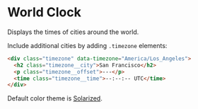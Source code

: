 # World Clock
Displays the times of cities around the world.

Include additional cities by adding `.timezone` elements:

```html
<div class="timezone" data-timezone="America/Los_Angeles">
  <h2 class="timezone__city">San Francisco</h2>
  <p class="timezone__offset">---</p>
  <time class="timezone__time">--:--:-- UTC</time>
</div>
```

Default color theme is [Solarized](http://ethanschoonover.com/solarized).
